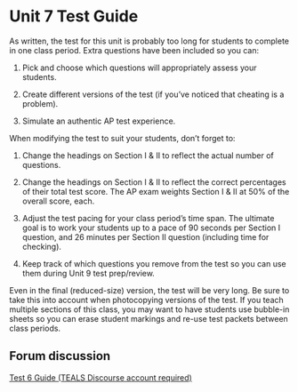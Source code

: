 Unit 7 Test Guide
====================================================================================================

As written, the test for this unit is probably too long for students to complete in one class
period. Extra questions have been included so you can:

1. Pick and choose which questions will appropriately assess your students.

2. Create different versions of the test (if you’ve noticed that cheating is a problem).

3. Simulate an authentic AP test experience.

When modifying the test to suit your students, don’t forget to:

1. Change the headings on Section I & II to reflect the actual number of questions.

2. Change the headings on Section I & II to reflect the correct percentages of their total test
   score. The AP exam weights Section I & II at 50% of the overall score, each.

3. Adjust the test pacing for your class period’s time span. The ultimate goal is to work your
   students up to a pace of 90 seconds per Section I question, and 26 minutes per Section II
   question (including time for checking).

4. Keep track of which questions you remove from the test so you can use them during Unit 9 test
   prep/review.

Even in the final (reduced-size) version, the test will be very long. Be sure to take this into
account when photocopying versions of the test. If you teach multiple sections of this class, you
may want to have students use bubble-in sheets so you can erase student markings and re-use test
packets between class periods.

Forum discussion
----------------
[Test 6 Guide (TEALS Discourse account required)](http://forums.tealsk12.org/c/unit-7/7-99-unit-7-test)
